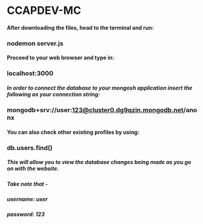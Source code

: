 # CCAPDEV-MC

#### After downloading the files, head to the terminal and run:
### nodemon server.js

#### Proceed to your web browser and type in:
### localhost:3000

##### In order to connect the database to your mongosh application insert the following as your connection string: 
### mongodb+srv://user:123@cluster0.dg9qzin.mongodb.net/anonx
#### You can also check other existing profiles by using:
### db.users.find()

##### This will allow you to view the database changes being made as you go on with the website.
##### Take note that -
##### username: user
##### password: 123
